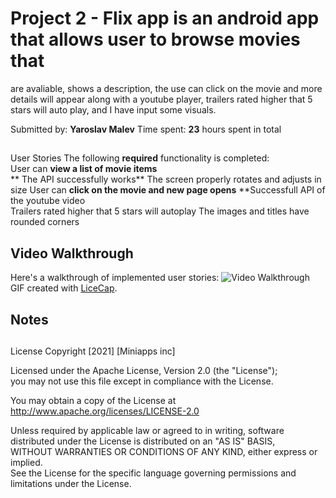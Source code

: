 # Project 2 - Flix app is an android app that allows user to browse movies that 
are avaliable, shows a description, the use can click on the movie and more details
will appear along with a youtube player, trailers rated higher that 5 stars will
auto play, and I have input some visuals.


Submitted by: **Yaroslav Malev**
Time spent: **23** hours spent in total

## 
User Stories
The following **required** functionality is completed:             
User can **view a list of movie items**                            
** The API successfully works**
The screen properly rotates and adjusts in size
User can **click on the movie and new page opens**
**Successfull API of the youtube video                                         
Trailers rated higher that 5 stars will autoplay
The images and titles have rounded corners

## Video Walkthrough

Here's a walkthrough of implemented user stories:
<img src='https://imgur.com/KpkJgR1' title='Video Walkthrough' width='' alt='Video Walkthrough' />
GIF created with [LiceCap](http://www.cockos.com/licecap/).

## Notes

## 

License
Copyright [2021] [Miniapps inc]
   
Licensed under the Apache License, Version 2.0 (the "License");   
you may not use this file except in compliance with the License.  

You may obtain a copy of the License at       
http://www.apache.org/licenses/LICENSE-2.0

Unless required by applicable law or agreed to in writing, software  
distributed under the License is distributed on an "AS IS" BASIS,   
WITHOUT WARRANTIES OR CONDITIONS OF ANY KIND, either express or implied.  
See the License for the specific language governing permissions and    
limitations under the License.
